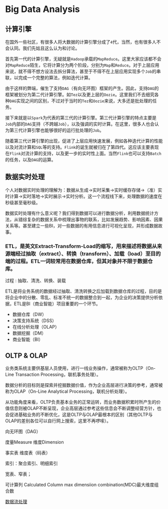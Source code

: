 # Big Data Analysis
<!-- @author 2019-10-12 -->

## 计算引擎
在国外一些社区，有很多人将大数据的计算引擎分成了`4`代，当然，也有很多人不会认同。我们先姑且这么认为和讨论。

首先第一代的计算引擎，无疑就是`Hadoop`承载的`MapReduce`。这里大家应该都不会对`MapReduce`陌生，它将计算分为两个阶段，分别为`Map`和`Reduce`。对于上层应用来说，就不得不想方设法去拆分算法，甚至于不得不在上层应用实现多个`Job`的串联，以完成一个完整的算法，例如迭代计算。

由于这样的弊端，催生了支持`DAG`（有向无环图）框架的产生。因此，支持`DAG`的框架被划分为第二代计算引擎。如`Tez`以及更上层的`Oozie`。这里我们不去细究各种`DAG`实现之间的区别，不过对于当时的`Tez`和`Oozie`来说，大多还是批处理的任务。

接下来就是以`Spark`为代表的第三代的计算引擎。第三代计算引擎的特点主要是`Job`内部的`DAG`支持（不跨越`Job`），以及强调的实时计算。在这里，很多人也会认为第三代计算引擎也能够很好的运行批处理的`Job`。

随着第三代计算引擎的出现，促进了上层应用快速发展，例如各种迭代计算的性能以及对流计算和`SQL`等的支持。`Flink`的诞生就被归在了第四代。这应该主要表现在`Flink`对流计算的支持，以及更一步的实时性上面。当然`Flink`也可以支持`Batch`的任务，以及`DAG`的运算。

## 数据实时处理
个人对数据实时处理的理解为：数据从生成->实时采集->实时缓存存储->（准）实时计算->实时落地->实时展示->实时分析。这一个流程线下来，处理数据的速度在秒级甚至毫秒级。

数据实时处理有什么意义呢？我们得到数据可以进行数据分析，利用数据统计方法，从错综复杂的数据关系中梳理出事物的联系，比如发展趋势、影响因素、因果关系等。甚至建立一些BI，对一些数据的有用信息进行可视化呈现，并形成数据故事。

### ETL，是英文Extract-Transform-Load的缩写，用来描述将数据从来源端经过抽取（extract）、转换（transform）、加载（load）至目的端的过程。ETL一词较常用在数据仓库，但其对象并不限于数据仓库。

过程 : 抽取、清洗、转换、装载

ETL是将业务系统的数据经过抽取、清洗转换之后加载到数据仓库的过程，目的是将企业中的分散、零乱、标准不统一的数据整合到一起，为企业的决策提供分析依据，ETL是BI（商业智能）项目重要的一个环节。

- 数据仓库（DW）
- 决策支持系统（DSS）
- 在线分析处理（OLAP）
- 数据挖掘（DM）
- 商业智能（BI）

## OLTP & OLAP
业务类系统主要供基层人员使用，进行一线业务操作，通常被称为OLTP（On-Line Transaction Processing，联机事务处理）。

数据分析的目标则是探索并挖掘数据价值，作为企业高层进行决策的参考，通常被称为OLAP（On-Line Analytical Processing，联机分析处理）。

从功能角度来看，OLTP负责基本业务的正常运转，而业务数据积累时所产生的价值信息则被OLAP不断呈现，企业高层通过参考这些信息会不断调整经营方针，也会促进基础业务的不断优化，这是OLTP与OLAP最根本的区别（其他OLTP与OLAP的差别各位可以自行网上搜索，这里不再啰嗦）。

向无环图（DAG）

度量Measure
维度Dimension

事实表
维度表（码表）

索引：聚合索引、明细索引

宽表、窄表；

可计算列 Calculated Column
max dimensiion combination(MDC)最大维度组合数

[数据流处理](https://blog.csdn.net/zlging309/article/details/9830307?utm_source=blogxgwz7)